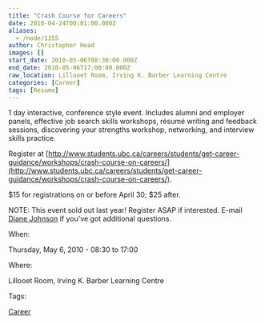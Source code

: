 ```yaml
---
title: "Crash Course for Careers"
date: 2010-04-24T00:01:00.000Z
aliases:
  - /node/1355
author: Christopher Head
images: []
start_date: 2010-05-06T08:30:00.000Z
end_date: 2010-05-06T17:00:00.000Z
raw_location: Lillooet Room, Irving K. Barber Learning Centre
categories: [Career]
tags: [Resume]
---
```


1 day interactive, conference style event. Includes alumni and employer panels, effective job search skills workshops, résumé writing and feedback sessions, discovering your strengths workshop, networking, and interview skills practice.

Register at [http://www.students.ubc.ca/careers/students/get-career-guidance/workshops/crash-course-on-careers/](http://www.students.ubc.ca/careers/students/get-career-guidance/workshops/crash-course-on-careers/).

$15 for registrations on or before April 30; $25 after.

NOTE: This event sold out last year! Register ASAP if interested. E-mail [Diane Johnson](/cdn-cgi/l/email-protection#3e5a575f505b5451567e5d4d104b5c5d105d5f) if you've got additional questions.

When: 

Thursday, May 6, 2010 - 08:30 to 17:00

Where: 

Lillooet Room, Irving K. Barber Learning Centre

Tags: 

[Career](/career)
